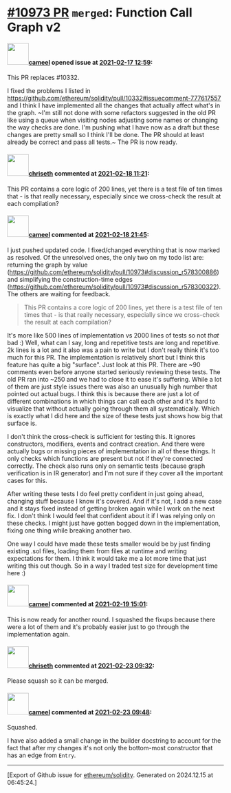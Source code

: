 # [\#10973 PR](https://github.com/ethereum/solidity/pull/10973) `merged`: Function Call Graph v2

#### <img src="https://avatars.githubusercontent.com/u/137030?v=4" width="50">[cameel](https://github.com/cameel) opened issue at [2021-02-17 12:59](https://github.com/ethereum/solidity/pull/10973):

This PR replaces #10332.

I fixed the problems I listed in https://github.com/ethereum/solidity/pull/10332#issuecomment-777617557 and I think I have implemented all the changes that actually affect what's in the graph. ~I'm still not done with some refactors suggested in the old PR like using a queue when visiting nodes adjusting some names or changing the way checks are done. I'm pushing what I have now as a draft but these changes are pretty small so I think I'll be done. The PR should at least already be correct and pass all tests.~ The PR is now ready.

#### <img src="https://avatars.githubusercontent.com/u/9073706?v=4" width="50">[chriseth](https://github.com/chriseth) commented at [2021-02-18 11:21](https://github.com/ethereum/solidity/pull/10973#issuecomment-781274124):

This PR contains a core logic of 200 lines, yet there is a test file of ten times that - is that really necessary, especially since we cross-check the result at each compilation?

#### <img src="https://avatars.githubusercontent.com/u/137030?v=4" width="50">[cameel](https://github.com/cameel) commented at [2021-02-18 21:45](https://github.com/ethereum/solidity/pull/10973#issuecomment-781654783):

I just pushed updated code. I fixed/changed everything that is now marked as resolved. Of the unresolved ones, the only two on my todo list are: returning the graph by value (https://github.com/ethereum/solidity/pull/10973#discussion_r578300886) and simplifying the construction-time edges (https://github.com/ethereum/solidity/pull/10973#discussion_r578300322). The others are waiting for feedback.

> This PR contains a core logic of 200 lines, yet there is a test file of ten times that - is that really necessary, especially since we cross-check the result at each compilation?

It's more like 500 lines of implementation vs 2000 lines of tests so not *that* bad :) Well, what can I say, long and repetitive tests are long and repetitive. 2k lines is a lot and it also was a pain to write but I don't really think it's too much for this PR. The implementation is relatively short but I think this feature has quite a big "surface". Just look at this PR. There are ~90 comments even before anyone started seriously reviewing these tests. The old PR ran into ~250 and we had to close it to ease it's suffering. While a lot of them are just style issues there was also an unusually high number that pointed out actual bugs. I think this is because there are just a lot of different combinations in which things can call each other and it's hard to visualize that without actually going through them all systematically. Which is exactly what I did here and the size of these tests just shows how big that surface is.

I don't think the cross-check is sufficient for testing this. It ignores constructors, modifiers, events and contract creation. And there were actually bugs or missing pieces of implementation in all of these things. It only checks which functions are present but not if they're connected correctly. The check also runs only on semantic tests (because graph verification is in IR generator) and I'm not sure if they cover all the important cases for this.

After writing these tests I do feel pretty confident in just going ahead, changing stuff because I know it's covered. And if it's not, I add a new case and it stays fixed instead of getting broken again while I work on the next fix. I don't think I would feel that confident about it if I was relying only on these checks. I might just have gotten bogged down in the implementation, fixing one thing while breaking another two.

One way I could have made these tests smaller would be by just finding existing .sol files, loading them from files at runtime and writing expectations for them. I think it would take me a lot more time that just writing this out though. So in a way I traded test size for development time here :)

#### <img src="https://avatars.githubusercontent.com/u/137030?v=4" width="50">[cameel](https://github.com/cameel) commented at [2021-02-19 15:01](https://github.com/ethereum/solidity/pull/10973#issuecomment-782129376):

This is now ready for another round. I squashed the fixups because there were a lot of them and it's probably easier just to go through the implementation again.

#### <img src="https://avatars.githubusercontent.com/u/9073706?v=4" width="50">[chriseth](https://github.com/chriseth) commented at [2021-02-23 09:32](https://github.com/ethereum/solidity/pull/10973#issuecomment-784035386):

Please squash so it can be merged.

#### <img src="https://avatars.githubusercontent.com/u/137030?v=4" width="50">[cameel](https://github.com/cameel) commented at [2021-02-23 09:48](https://github.com/ethereum/solidity/pull/10973#issuecomment-784044402):

Squashed.

I have also added a small change in the builder docstring to account for the fact that after my changes it's not only the bottom-most constructor that has an edge from `Entry`.


-------------------------------------------------------------------------------



[Export of Github issue for [ethereum/solidity](https://github.com/ethereum/solidity). Generated on 2024.12.15 at 06:45:24.]
